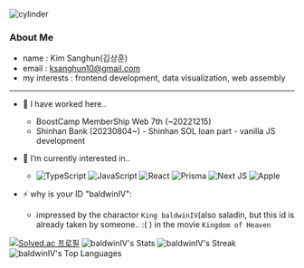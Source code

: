 ![cylinder](https://capsule-render.vercel.app/api?type=cylinder&color=auto&text=BaldwinIV&fontAlignY=45&fontSize=40&height=150&desc=Kim%20Sanghun&descAlignY=70)

### About Me

* name : Kim Sanghun(김상훈)
* email : ksanghun10@gmail.com
* my interests : frontend development, data visualization, web assembly

---

- 🔭 I have worked here..
  - BoostCamp MemberShip Web 7th (~20221215)
  - Shinhan Bank (20230804~) - Shinhan SOL loan part - vanilla JS development
- 🌱 I’m currently interested in..
  - ![TypeScript](https://img.shields.io/badge/typescript-%23007ACC.svg?style=for-the-badge&logo=typescript&logoColor=white) 
  ![JavaScript](https://img.shields.io/badge/javascript-%23323330.svg?style=for-the-badge&logo=javascript&logoColor=%23F7DF1E)
  ![React](https://img.shields.io/badge/react-%2320232a.svg?style=for-the-badge&logo=react&logoColor=%2361DAFB)
  ![Prisma](https://img.shields.io/badge/Prisma-3982CE?style=for-the-badge&logo=Prisma&logoColor=white)
  ![Next JS](https://img.shields.io/badge/Next-black?style=for-the-badge&logo=next.js&logoColor=white)
  ![Apple](https://img.shields.io/badge/-d3.js-brightgreen?style=for-the-badge&logo=d3.js&logoColor=white)
  
- ⚡ why is your ID "baldwinIV": 
    - impressed by the charactor `King baldwinIV`(also saladin, but this id is already taken by someone.. :( ) in the movie `Kingdom of Heaven`

[![Solved.ac 프로필](http://mazassumnida.wtf/api/v2/generate_badge?boj=ksanghun10)](https://solved.ac/ksanghun10)
![baldwinIV's Stats](https://github-readme-stats.vercel.app/api?username=baldwinIV&theme=onedark&show_icons=true&hide_border=false&count_private=true)
![baldwinIV's Streak](https://github-readme-streak-stats.herokuapp.com/?user=baldwinIV&theme=onedark&hide_border=false)
![baldwinIV's Top Languages](https://github-readme-stats.vercel.app/api/top-langs/?username=baldwinIV&theme=onedark&show_icons=true&hide_border=false&layout=compact)
